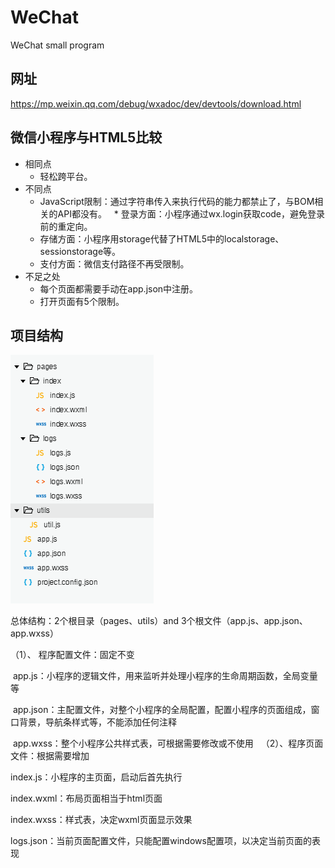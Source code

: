 # WeChat
WeChat small program

## 网址
https://mp.weixin.qq.com/debug/wxadoc/dev/devtools/download.html

## 微信小程序与HTML5比较
* 相同点
   * 轻松跨平台。  
* 不同点
   * JavaScript限制：通过字符串传入来执行代码的能力都禁止了，与BOM相关的API都没有。
   * 登录方面：小程序通过wx.login获取code，避免登录前的重定向。
   * 存储方面：小程序用storage代替了HTML5中的localstorage、sessionstorage等。
   * 支付方面：微信支付路径不再受限制。
* 不足之处
  * 每个页面都需要手动在app.json中注册。
  * 打开页面有5个限制。

## 项目结构
[![cover](images/pro.png)](images/pro.png)

总体结构：2个根目录（pages、utils）and 3个根文件（app.js、app.json、app.wxss）

（1）、 程序配置文件：固定不变

  app.js：小程序的逻辑文件，用来监听并处理小程序的生命周期函数，全局变量等
  
  app.json：主配置文件，对整个小程序的全局配置，配置小程序的页面组成，窗口背景，导航条样式等，不能添加任何注释
  
  app.wxss：整个小程序公共样式表，可根据需要修改或不使用
  
（2）、程序页面文件：根据需要增加

index.js：小程序的主页面，启动后首先执行

index.wxml：布局页面相当于html页面

index.wxss：样式表，决定wxml页面显示效果

logs.json：当前页面配置文件，只能配置windows配置项，以决定当前页面的表现


